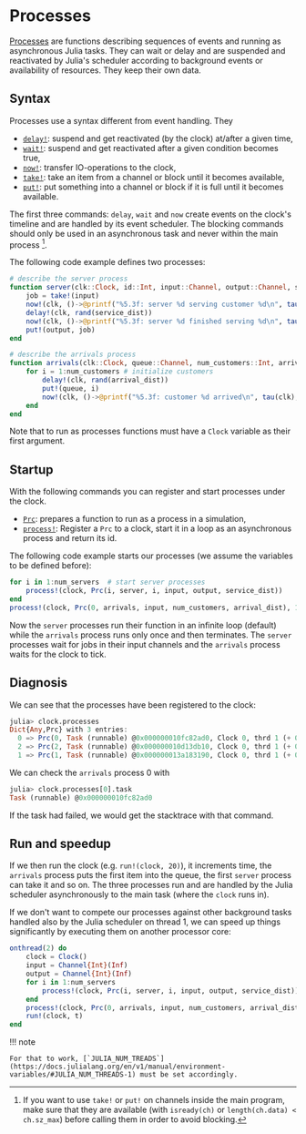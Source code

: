 # Processes

[Processes](https://pbayer.github.io/DiscreteEvents.jl/dev/usage/#Processes-1) are functions describing sequences of events and running as asynchronous Julia tasks. They can wait or delay and are suspended and reactivated by Julia's scheduler according to background events or availability of resources. They keep their own data.

## Syntax

Processes use a syntax different from event handling. They

- [`delay!`](https://pbayer.github.io/DiscreteEvents.jl/dev/usage/#DiscreteEvents.delay!):  suspend and get reactivated (by the clock) at/after a given time,
- [`wait!`](https://pbayer.github.io/DiscreteEvents.jl/dev/usage/#DiscreteEvents.wait!):  suspend and get reactivated after a given condition becomes true,
- [`now!`](https://pbayer.github.io/DiscreteEvents.jl/dev/usage/#DiscreteEvents.now!):  transfer IO-operations to the clock,
- [`take!`](https://docs.julialang.org/en/v1/base/parallel/#Base.take!-Tuple{Channel}): take an item from a channel or block until it becomes available,
- [`put!`](https://docs.julialang.org/en/v1/base/parallel/#Base.put!-Tuple{Channel,Any}): put something into a channel or block if it is full until it becomes available.

The first three commands: `delay`, `wait` and `now` create events on the clock's timeline and are handled by its event scheduler. The blocking commands should only be used in an asynchronous task and never within the main process [^1].

The following code example defines two processes:

```julia
# describe the server process
function server(clk::Clock, id::Int, input::Channel, output::Channel, service_dist::Distribution)
    job = take!(input)
    now!(clk, ()->@printf("%5.3f: server %d serving customer %d\n", tau(clk), id, job))
    delay!(clk, rand(service_dist))
    now!(clk, ()->@printf("%5.3f: server %d finished serving %d\n", tau(clk), id, job))
    put!(output, job)
end

# describe the arrivals process
function arrivals(clk::Clock, queue::Channel, num_customers::Int, arrival_dist::Distribution)
    for i = 1:num_customers # initialize customers
        delay!(clk, rand(arrival_dist))
        put!(queue, i)
        now!(clk, ()->@printf("%5.3f: customer %d arrived\n", tau(clk), i))
    end
end
```

Note that to run as processes functions must have a `Clock` variable as their first argument.

## Startup

With the following commands you can register and start processes under the clock.

- [`Prc`](https://pbayer.github.io/DiscreteEvents.jl/dev/usage/#DiscreteEvents.Prc): prepares a function to run as a process in a simulation,
- [`process!`](https://pbayer.github.io/DiscreteEvents.jl/dev/usage/#DiscreteEvents.process!): Register a `Prc` to a clock, start it in a loop as an asynchronous process and return its id.

The following code example starts our processes (we assume the variables to be defined before):

```julia
for i in 1:num_servers  # start server processes
    process!(clock, Prc(i, server, i, input, output, service_dist))
end
process!(clock, Prc(0, arrivals, input, num_customers, arrival_dist), 1)
```

Now the `server` processes run their function in an infinite loop (default) while the `arrivals` process runs only once and then terminates. The `server` processes wait for jobs in their input channels and the `arrivals` process waits for the clock to tick.

## Diagnosis

We can see that the processes have been registered to the clock:

```julia
julia> clock.processes
Dict{Any,Prc} with 3 entries:
  0 => Prc(0, Task (runnable) @0x000000010fc82ad0, Clock 0, thrd 1 (+ 0 ac): state=DiscreteEvents.Undefined(), t=0.0 , Δt=0.01 , prc:3…
  2 => Prc(2, Task (runnable) @0x000000010d13db10, Clock 0, thrd 1 (+ 0 ac): state=DiscreteEvents.Undefined(), t=0.0 , Δt=0.01 , prc:3…
  1 => Prc(1, Task (runnable) @0x000000013a183190, Clock 0, thrd 1 (+ 0 ac): state=DiscreteEvents.Undefined(), t=0.0 , Δt=0.01 , prc:3…
```

We can check the `arrivals` process 0 with

```julia
julia> clock.processes[0].task
Task (runnable) @0x000000010fc82ad0
```

If the task had failed, we would get the stacktrace with that command.

## Run and speedup

If we then run the clock (e.g. `run!(clock, 20)`), it increments time, the `arrivals` process puts the first item into the queue, the first `server` process can take it and so on. The three processes run and are handled by the Julia scheduler asynchronously to the main task (where the `clock` runs in).

If we don't want to compete our processes against other background tasks handled also by the Julia scheduler on thread 1, we can speed up things significantly by executing them on another processor core:

```julia
onthread(2) do
    clock = Clock()
    input = Channel{Int}(Inf)
    output = Channel{Int}(Inf)
    for i in 1:num_servers
        process!(clock, Prc(i, server, i, input, output, service_dist))
    end
    process!(clock, Prc(0, arrivals, input, num_customers, arrival_dist), 1)
    run!(clock, t)
end
```

!!! note

    For that to work, [`JULIA_NUM_TREADS`](https://docs.julialang.org/en/v1/manual/environment-variables/#JULIA_NUM_THREADS-1) must be set accordingly.

[^1]: If you want to use `take!` or `put!` on channels inside the main program, make sure that they are available (with `isready(ch)` or `length(ch.data) < ch.sz_max`) before calling them in order to avoid blocking.
